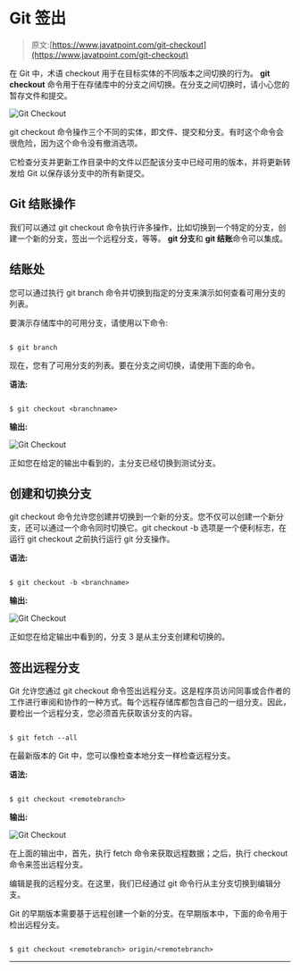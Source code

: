 # Git 签出

> 原文:[https://www.javatpoint.com/git-checkout](https://www.javatpoint.com/git-checkout)

在 Git 中，术语 checkout 用于在目标实体的不同版本之间切换的行为。 **git checkout** 命令用于在存储库中的分支之间切换。在分支之间切换时，请小心您的暂存文件和提交。

![Git Checkout](../Images/1956c57f9a1b7d395d3724c25719a81b.png)

git checkout 命令操作三个不同的实体，即文件、提交和分支。有时这个命令会很危险，因为这个命令没有撤消选项。

它检查分支并更新工作目录中的文件以匹配该分支中已经可用的版本，并将更新转发给 Git 以保存该分支中的所有新提交。

## Git 结账操作

我们可以通过 git checkout 命令执行许多操作，比如切换到一个特定的分支，创建一个新的分支，签出一个远程分支，等等。 **git 分支**和 **git 结账**命令可以集成。

## 结账处

您可以通过执行 git branch 命令并切换到指定的分支来演示如何查看可用分支的列表。

要演示存储库中的可用分支，请使用以下命令:

```

$ git branch

```

现在，您有了可用分支的列表。要在分支之间切换，请使用下面的命令。

**语法:**

```

$ git checkout <branchname>

```

**输出:**

![Git Checkout](../Images/f10f5ed53e5908f1f43c1e1257196ad6.png)

正如您在给定的输出中看到的，主分支已经切换到测试分支。

## 创建和切换分支

git checkout 命令允许您创建并切换到一个新的分支。您不仅可以创建一个新分支，还可以通过一个命令同时切换它。git checkout -b 选项是一个便利标志，在运行 git checkout <new-branch>之前执行运行 git 分支<new-branch>操作。</new-branch></new-branch>

**语法:**

```

$ git checkout -b <branchname>

```

**输出:**

![Git Checkout](../Images/c54d5f97950b4f84e4d21053b4d3d413.png)

正如您在给定输出中看到的，分支 3 是从主分支创建和切换的。

## 签出远程分支

Git 允许您通过 git checkout 命令签出远程分支。这是程序员访问同事或合作者的工作进行审阅和协作的一种方式。每个远程存储库都包含自己的一组分支。因此，要检出一个远程分支，您必须首先获取该分支的内容。

```

$ git fetch --all

```

在最新版本的 Git 中，您可以像检查本地分支一样检查远程分支。

**语法:**

```

$ git checkout <remotebranch>

```

**输出:**

![Git Checkout](../Images/cd25769d2b8947113327d5bf09159d72.png)

在上面的输出中，首先，执行 fetch 命令来获取远程数据；之后，执行 checkout 命令来签出远程分支。

编辑是我的远程分支。在这里，我们已经通过 git 命令行从主分支切换到编辑分支。

Git 的早期版本需要基于远程创建一个新的分支。在早期版本中，下面的命令用于检出远程分支。

```

$ git checkout <remotebranch> origin/<remotebranch>

```

* * *